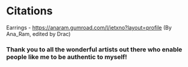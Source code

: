 # Citations

Earrings - https://anaram.gumroad.com/l/ietxno?layout=profile (By Ana_Ram, edited by Drac)


### Thank you to all the wonderful artists out there who enable people like me to be authentic to myself!
